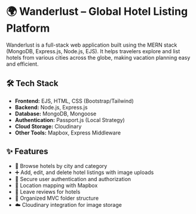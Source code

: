 # 🌍 Wanderlust – Global Hotel Listing Platform

Wanderlust is a full-stack web application built using the MERN stack (MongoDB, Express.js, Node.js, EJS). It helps travelers explore and list hotels from various cities across the globe, making vacation planning easy and efficient.

## 🛠️ Tech Stack

- **Frontend:** EJS, HTML, CSS (Bootstrap/Tailwind)
- **Backend:** Node.js, Express.js
- **Database:** MongoDB, Mongoose
- **Authentication:** Passport.js (Local Strategy)
- **Cloud Storage:** Cloudinary
- **Other Tools:** Mapbox, Express Middleware

## ✨ Features

- 🏨 Browse hotels by city and category  
- ➕ Add, edit, and delete hotel listings with image uploads  
- 🔐 Secure user authentication and authorization  
- 📍 Location mapping with Mapbox  
- 📝 Leave reviews for hotels  
- 📁 Organized MVC folder structure  
- ☁️ Cloudinary integration for image storage
